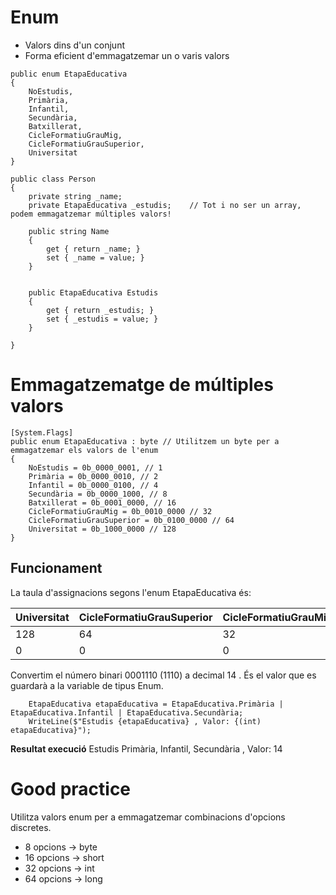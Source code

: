 # Enum
- Valors dins d'un conjunt
- Forma eficient d'emmagatzemar un o varis valors

```CSharp
public enum EtapaEducativa
{
    NoEstudis,
    Primària,
    Infantil,
    Secundària,
    Batxillerat,
    CicleFormatiuGrauMig,
    CicleFormatiuGrauSuperior,
    Universitat
}

public class Person
{
    private string _name; 
    private EtapaEducativa _estudis;    // Tot i no ser un array, podem emmagatzemar múltiples valors!

    public string Name  
    {
        get { return _name; }
        set { _name = value; }
    }


    public EtapaEducativa Estudis  
    {
        get { return _estudis; }
        set { _estudis = value; }
    }

}
```

# Emmagatzematge de múltiples valors

```CSharp
[System.Flags]
public enum EtapaEducativa : byte // Utilitzem un byte per a emmagatzemar els valors de l'enum
{
    NoEstudis = 0b_0000_0001, // 1
    Primària = 0b_0000_0010, // 2
    Infantil = 0b_0000_0100, // 4
    Secundària = 0b_0000_1000, // 8
    Batxillerat = 0b_0001_0000, // 16
    CicleFormatiuGrauMig = 0b_0010_0000 // 32
    CicleFormatiuGrauSuperior = 0b_0100_0000 // 64
    Universitat = 0b_1000_0000 // 128
}
```

## Funcionament

La taula d'assignacions segons l'enum EtapaEducativa és:

|Universitat|CicleFormatiuGrauSuperior|CicleFormatiuGrauMig|Secundària|Infantil|Primària|NoEstudis|
|-----------|-----------|-----------|-----------|-----------|-----------|-----------|
|128|64|32|16|8|4|2|1|
|0|0|0|1|1|1|0|

Convertim el número binari 0001110 (1110) a decimal 14 . És el valor que es guardarà a la variable de tipus Enum.

```Csharp
    EtapaEducativa etapaEducativa = EtapaEducativa.Primària | EtapaEducativa.Infantil | EtapaEducativa.Secundària;
    WriteLine($"Estudis {etapaEducativa} , Valor: {(int) etapaEducativa}");
```

**Resultat execució**
Estudis Primària, Infantil, Secundària , Valor: 14

# Good practice

Utilitza valors enum per a emmagatzemar combinacions d'opcions discretes.
- 8 opcions -> byte 
- 16 opcions -> short 
- 32 opcions -> int
- 64 opcions -> long

